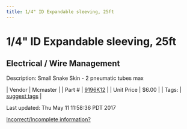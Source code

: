 ```yaml
---
title: 1/4" ID Expandable sleeving, 25ft
---
```


# 1/4" ID Expandable sleeving, 25ft
## Electrical / Wire Management
Description: 	Small Snake Skin - 2 pneumatic tubes max 

| Vendor | Mcmaster | 
| Part # | [9196K12](https://www.mcmaster.com/#9196K12) | 
| Unit Price | $6.00 | 
| Tags: | [suggest tags](https://docs.google.com/forms/d/e/1FAIpQLSeWyY8v3RgOty-MyWmh9U0iivNYN_molChYyS-0U-o-kOAv_g/viewform) | 

Last updated: Thu May 11 11:58:36 PDT 2017

 [Incorrect/Incomplete information?](https://docs.google.com/forms/d/e/1FAIpQLSeWyY8v3RgOty-MyWmh9U0iivNYN_molChYyS-0U-o-kOAv_g/viewform)